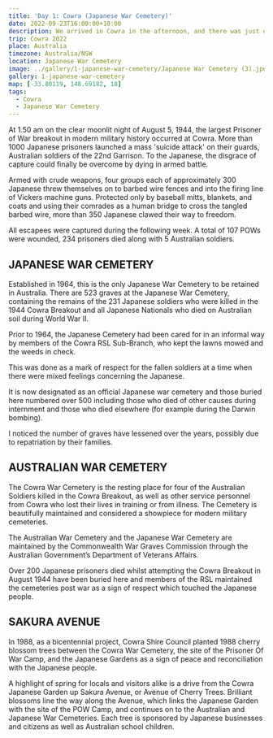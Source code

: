 ```yaml
---
title: 'Day 1: Cowra (Japanese War Cemetery)'
date: 2022-09-23T16:00:00+10:00
description: We arrived in Cowra in the afternoon, and there was just enough time to look at the Japanese war cemetery.
trip: Cowra 2022
place: Australia
timezone: Australia/NSW
location: Japanese War Cemetery
image: ../gallery/1-japanese-war-cemetery/Japanese War Cemetery (3).jpeg
gallery: 1-japanese-war-cemetery
map: [-33.80119, 148.69182, 18]
tags:
  - Cowra
  - Japanese War Cemetery
---
```


At 1.50 am on the clear moonlit night of August 5, 1944, the largest Prisoner of War breakout in modern military history occurred at Cowra. More than 1000 Japanese prisoners launched a mass 'suicide attack' on their guards, Australian soldiers of the 22nd Garrison. To the Japanese, the disgrace of capture could finally be overcome by dying in armed battle.

Armed with crude weapons, four groups each of approximately 300 Japanese threw themselves on to barbed wire fences and into the firing line of Vickers machine guns. Protected only by baseball mitts, blankets, and coats and using their comrades as a human bridge to cross the tangled barbed wire, more than 350 Japanese clawed their way to freedom.

All escapees were captured during the following week. A total of 107 POWs were wounded, 234 prisoners died along with 5 Australian soldiers.

## JAPANESE WAR CEMETERY

Established in 1964, this is the only Japanese War Cemetery to be retained in Australia. There are 523 graves at the Japanese War Cemetery, containing the remains of the 231 Japanese soldiers who were killed in the 1944 Cowra Breakout and all Japanese Nationals who died on Australian soil during World War II.

Prior to 1964, the Japanese Cemetery had been cared for in an informal way by members of the Cowra RSL Sub-Branch, who kept the lawns mowed and the weeds in check.

This was done as a mark of respect for the fallen soldiers at a time when there were mixed feelings concerning the Japanese.

It is now designated as an official Japanese war cemetery and those buried here numbered over 500 including those who died of other causes during internment and those who died elsewhere (for example during the Darwin bombing).

I noticed the number of graves have lessened over the years, possibly due to repatriation by their families.

## AUSTRALIAN WAR CEMETERY

The Cowra War Cemetery is the resting place for four of the Australian Soldiers killed in the Cowra Breakout, as well as other service personnel from Cowra who lost their lives in training or from illness. The Cemetery is beautifully maintained and considered a showpiece for modern military cemeteries.

The Australian War Cemetery and the Japanese War Cemetery are maintained by the Commonwealth War Graves Commission through the Australian Government’s Department of Veterans Affairs.

Over 200 Japanese prisoners died whilst attempting the Cowra Breakout in August 1944 have been buried here and members of the RSL maintained the cemeteries post war as a sign of respect which touched the Japanese people.

## SAKURA AVENUE

In 1988, as a bicentennial project, Cowra Shire Council planted 1988 cherry blossom trees between the Cowra War Cemetery, the site of the Prisoner Of War Camp, and the Japanese Gardens as a sign of peace and reconciliation with the Japanese people.

A highlight of spring for locals and visitors alike is a drive from the Cowra Japanese Garden up Sakura Avenue, or Avenue of Cherry Trees. Brilliant blossoms line the way along the Avenue, which links the Japanese Garden with the site of the POW Camp, and continues on to the Australian and Japanese War Cemeteries. Each tree is sponsored by Japanese businesses and citizens as well as Australian school children.
